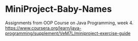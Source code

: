 # MiniProject-Baby-Names
Assignments from OOP Course on Java Programming, week 4. https://www.coursera.org/learn/java-programming/supplement/VeM7L/miniproject-exercise-guide
